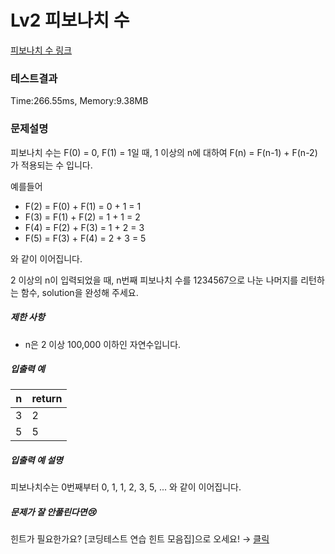 # Lv2 피보나치 수
 [피보나치 수 링크](https://school.programmers.co.kr/learn/courses/30/lessons/12945)

### 테스트결과
 Time:266.55ms, Memory:9.38MB

### 문제설명
<p>피보나치 수는 F(0) = 0, F(1) = 1일 때, 1 이상의 n에 대하여 F(n) = F(n-1) + F(n-2) 가 적용되는 수 입니다. </p>

<p>예를들어 </p>

<ul>
    <li>F(2) = F(0) + F(1) = 0 + 1 = 1</li>
    <li>F(3) = F(1) + F(2) = 1 + 1 = 2</li>
    <li>F(4) = F(2) + F(3) = 1 + 2 = 3</li>
    <li>F(5) = F(3) + F(4) = 2 + 3 = 5</li>
</ul>

<p>와 같이 이어집니다.</p>

<p>2 이상의 n이 입력되었을 때, n번째 피보나치 수를 1234567으로 나눈 나머지를 리턴하는 함수, solution을 완성해 주세요.</p>

<h5>제한 사항</h5>

<ul>
    <li>n은 2 이상 100,000 이하인 자연수입니다.</li>
</ul>

<h5>입출력 예</h5>
<table class="table">
<thead><tr>
    <th>n</th>
    <th>return</th>
</tr>
</thead>
<tbody><tr>
    <td>3</td>
    <td>2</td>
</tr>
<tr>
    <td>5</td>
    <td>5</td>
</tr>
</tbody>
</table>
<h5>입출력 예 설명</h5>

<p>피보나치수는 0번째부터 0, 1, 1, 2, 3, 5, ... 와 같이 이어집니다.</p>

<h5>문제가 잘 안풀린다면😢</h5>

<p>힌트가 필요한가요? [코딩테스트 연습 힌트 모음집]으로 오세요! → <a href="https://school.programmers.co.kr/learn/courses/14743?itm_content=lesson12945" target="_blank" rel="noopener">클릭</a></p>
